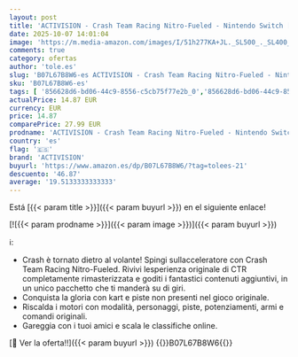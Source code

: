```yaml
---
layout: post
title: 'ACTIVISION - Crash Team Racing Nitro-Fueled - Nintendo Switch [Importación italiana]'
date: 2025-10-07 14:01:04
image: 'https://m.media-amazon.com/images/I/51h277KA+JL._SL500_._SL400_.jpg'
comments: true
category: ofertas
author: 'tole.es'
slug: 'B07L67B8W6-es ACTIVISION - Crash Team Racing Nitro-Fueled - Nintendo...'
sku: 'B07L67B8W6-es'
tags: [ '856628d6-bd06-44c9-8556-c5cb75f77e2b_0','856628d6-bd06-44c9-8556-c5cb75f77e2b_2201','856628d6-bd06-44c9-8556-c5cb75f77e2b_3601','856628d6-bd06-44c9-8556-c5cb75f77e2b_401','Arborist Merchandising Root','Hardware y juegos para Nintendo Switch','Juegos para Nintendo Switch','Juguetes','Juguetes electrónicos','Juguetes y juegos','Preventa de Videojuegos','Self Service','Special Features Stores','Tienda de consolas y videojuegos infantiles','Videojuegos','Videojuegos más esperados','Videojuegos para niños','activision','nintendo','🇪🇸', ]
actualPrice: 14.87 EUR
currency: EUR
price: 14.87
comparePrice: 27.99 EUR
prodname: 'ACTIVISION - Crash Team Racing Nitro-Fueled - Nintendo Switch [Importación italiana]'
country: 'es'
flag: '🇪🇸'
brand: 'ACTIVISION'
buyurl: 'https://www.amazon.es/dp/B07L67B8W6/?tag=tolees-21'
descuento: '46.87'
average: '19.5133333333333'
---
```


Está [{{< param title >}}]({{< param buyurl >}}) en el siguiente enlace!

[![{{< param prodname >}}]({{< param image >}})]({{< param buyurl >}})

ℹ️:

- Crash è tornato dietro al volante! Spingi sullacceleratore con Crash Team Racing Nitro-Fueled. Rivivi lesperienza originale di CTR completamente rimasterizzata e goditi i fantastici contenuti aggiuntivi, in un unico pacchetto che ti manderà su di giri.
- Conquista la gloria con kart e piste non presenti nel gioco originale.
- Riscalda i motori con modalità, personaggi, piste, potenziamenti, armi e comandi originali.
- Gareggia con i tuoi amici e scala le classifiche online.

[🛒 Ver la oferta!!]({{< param buyurl >}})
{{<world>}}B07L67B8W6{{</world>}}
